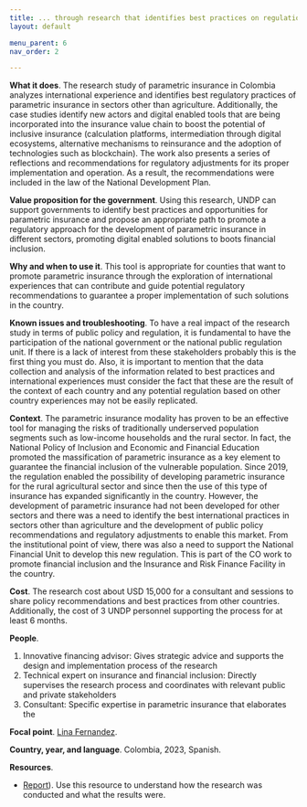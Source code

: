 ```yaml
---
title: ... through research that identifies best practices on regulation and inclusivity for parametric insurance
layout: default

menu_parent: 6
nav_order: 2

---
```


**What it does**. The research study of parametric insurance in Colombia analyzes international experience and identifies best regulatory practices of parametric insurance in sectors other than agriculture. Additionally, the case studies identify new actors and digital enabled tools that are being incorporated into the insurance value chain to boost the potential of inclusive insurance (calculation platforms, intermediation through digital ecosystems, alternative mechanisms to reinsurance and the adoption of technologies such as blockchain). The work also presents a series of reflections and recommendations for regulatory adjustments for its proper implementation and operation. As a result, the recommendations were included in the law of the National Development Plan. 

**Value proposition for the government**. Using this research, UNDP can support governments to identify best practices and opportunities for parametric insurance and propose an appropriate path to promote a regulatory approach for the development of parametric insurance in different sectors, promoting digital enabled solutions to boots financial inclusion.

**Why and when to use it**. This tool is appropriate for counties that want to promote parametric insurance through the exploration of international experiences that can contribute and guide potential regulatory recommendations to guarantee a proper implementation of such solutions in the country. 

**Known issues and troubleshooting**. To have a real impact of the research study in terms of public policy and regulation, it is fundamental to have the participation of the national government or the national public regulation unit. If there is a lack of interest from these stakeholders probably this is the first thing you must do. 
Also, it is important to mention that the data collection and analysis of the information related to best practices and international experiences must consider the fact that these are the result of the context of each country and any potential regulation based on other country experiences may not be easily replicated. 

**Context**. The parametric insurance modality has proven to be an effective tool for managing the risks of traditionally underserved population segments such as low-income households and the rural sector. In fact, the National Policy of Inclusion and Economic and Financial Education promoted the massification of parametric insurance as a key element to guarantee the financial inclusion of the vulnerable population. Since 2019, the regulation enabled the possibility of developing parametric insurance for the rural agricultural sector and since then the use of this type of insurance has expanded significantly in the country. However, the development of parametric insurance had not been developed for other sectors and there was a need to identify the best international practices in sectors other than agriculture and the development of public policy recommendations and regulatory adjustments to enable this market. From the institutional point of view, there was also a need to support the National Financial Unit to develop this new regulation. This is part of the CO work to promote financial inclusion and the Insurance and Risk Finance Facility in the country. 

**Cost**. The research cost about USD 15,000 for a consultant and sessions to share policy recommendations and best practices from other countries. Additionally, the cost of 3 UNDP personnel supporting the process for at least 6 months. 

**People**. 
1. Innovative financing advisor: Gives strategic advice and supports the design and implementation process of the research 
2. Technical expert on insurance and financial inclusion: Directly supervises the research process and coordinates with relevant public and private stakeholders
3. Consultant: Specific expertise in parametric insurance that elaborates the 

**Focal point**. [Lina Fernandez](/Financial-inclusion-toolkit/contributors/Lina-Fernandez.html). 

**Country, year, and language**. Colombia, 2023, Spanish. 

**Resources**. 

*	[Report](https://www.undp.org/es/colombia/publicaciones/documentos-desarrollo-colombia-desarrollo-seguro-parametrico )). Use this resource to understand how the research was conducted and what the results were.

